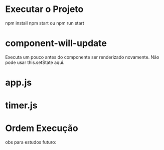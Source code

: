 

# Executar o Projeto
npm install
npm start ou npm run start

# component-will-update
Executa um pouco antes do componente ser renderizado novamente.
Não pode usar this.setState aqui.


# app.js
# timer.js



# Ordem Execução

obs para estudos futuro: 